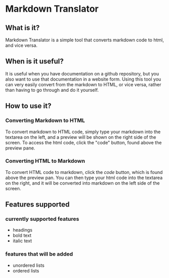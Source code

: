 # Markdown Translator
## What is it?
Markdown Translator is a simple tool that converts markdown code to html, and vice versa.
## When is it useful?
It is useful when you have documentation on a github repository, but you also want to use that documentation in a website form. Using this tool you can very easily convert from the markdown to HTML, or vice versa, rather than having to go through and do it yourself.
## How to use it?
### Converting Markdown to HTML
To convert markdown to HTML code, simply type your markdown into the textarea on the left, and a preview will be shown on the right side of the screen. To access the html code, click the "code" button, found above the preview pane.
### Converting HTML to Markdown
To convert HTML code to markdown, click the *code* button, which is found above the preview pan. You can then type your html code into the textarea on the right, and it will be converted into markdown on the left side of the screen.
## Features supported
### currently supported features
- headings
- bold text
- italic text
### features that will be added
- unordered lists
- ordered lists
